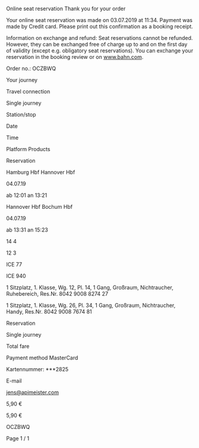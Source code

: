 Online seat reservation
Thank you for your order

Your online seat reservation was made on 03.07.2019 at 11:34. Payment was made by Credit card.
Please print out this confirmation as a booking receipt.

Information on exchange and refund: Seat reservations cannot be refunded. However, they can be exchanged
free of charge up to and on the first day of validity (except e.g. obligatory seat reservations). You can exchange
your reservation in the booking review or on www.bahn.com.

Order no.: OCZBWQ

Your journey

Travel
connection

Single journey

Station/stop

Date

Time

Platform Products

Reservation

Hamburg Hbf
Hannover Hbf

04.07.19

ab 12:01
an 13:21

Hannover Hbf
Bochum Hbf

04.07.19

ab 13:31
an 15:23

14
4

12
3

ICE 77

ICE 940

1 Sitzplatz, 1. Klasse, Wg.
12, Pl. 14, 1 Gang,
Großraum, Nichtraucher,
Ruhebereich, Res.Nr. 8042
9008 8274 27

1 Sitzplatz, 1. Klasse, Wg.
26, Pl. 34, 1 Gang,
Großraum, Nichtraucher,
Handy, Res.Nr. 8042 9008
7674 81

Reservation

Single journey

Total fare

Payment method MasterCard

Kartennummer: ***2825

E-mail

jens@apimeister.com

5,90 €

5,90 €

OCZBWQ

Page 1 / 1

